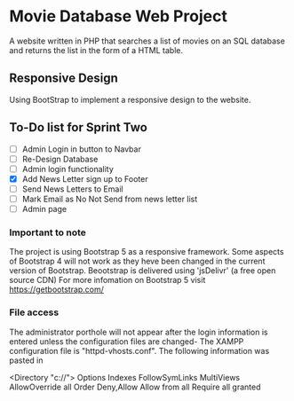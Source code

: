 # Movie Database Web Project

A website written in PHP that searches a list of movies on an SQL database and returns the list in the form of a HTML table.


## Responsive Design

Using BootStrap to implement a responsive design to the website.

## To-Do list for Sprint Two

- [ ] Admin Login in button to Navbar
- [ ] Re-Design Database
- [ ] Admin login functionality
- [x] Add News Letter sign up to Footer
- [ ] Send News Letters to Email
- [ ] Mark Email as No Not Send from news letter list
- [ ] Admin page

### Important to note

The project is using Bootstrap 5 as a responsive framework.
Some aspects of Bootstrap 4 will not work as they heve been changed in the current version of Bootstrap.
Beootstrap is delivered using 'jsDelivr' (a free open source CDN)
For more infomation on Bootstrap 5 visit https://getbootstrap.com/


### File access

The administrator porthole will not appear after the login information is entered unless the configuration files
are changed- The XAMPP configuration file is "httpd-vhosts.conf". The following information was pasted in

<Directory "c:/<path-to-projects>/">
        Options Indexes FollowSymLinks MultiViews
        AllowOverride all
        Order Deny,Allow
        Allow from all
        Require all granted
</Directory>